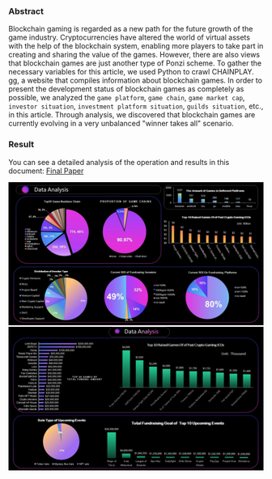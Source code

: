 ### Abstract

Blockchain gaming is regarded as a new path for the future growth of the game industry. Cryptocurrencies have altered the world of virtual assets with the help of the blockchain system, enabling more players to take part in creating and sharing the value of the games. However, there are also views that blockchain games are just another type of Ponzi scheme. To gather the necessary variables for this article, we used Python to crawl CHAINPLAY. gg, a website that compiles information about blockchain games. In order to present the development status of blockchain games as completely as possible, we analyzed the `game platform`, `game chain`, `game market cap`, `investor situation`, `investment platform situation`, `guilds situation`, etc., in this article. Through analysis, we discovered that blockchain games are currently evolving in a very unbalanced "winner takes all" scenario.

### Result
You can see a detailed analysis of the operation and results in this document:
[Final Paper](/Final%20paper.pdf)

![](/pic/2.jpg)
![](/pic/1.jpg)
